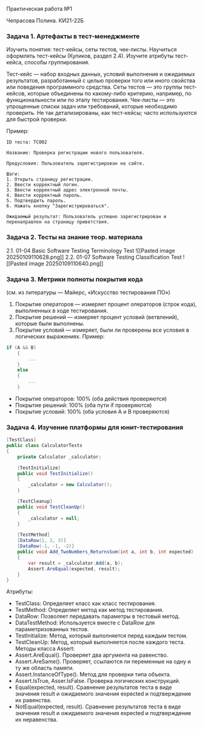 Практическая работа №1

Чепрасова Полина. КИ21-22Б
### Задача 1. Артефакты в тест-менеджменте
Изучить понятия: тест-кейсы, сеты тестов, чек-листы.
Научиться оформлять тест-кейсы (Куликов, раздел 2.4).
Изучите атрибуты тест-кейса, способы группирования.

Тест-кейс — набор входных данных, условий выполнения и ожидаемых результатов, разработанный с целью проверки того или иного свойства или поведения программного средства.
Сеты тестов — это группы тест-кейсов, которые объединены по какому-либо критерию, например, по функциональности или по этапу тестирования.
Чек-листы — это упрощенные списки задач или требований, которые необходимо проверить. Не так детализированы, как тест-кейсы; часто используются для быстрой проверки.

Пример:
```
ID теста: TC002

Название: Проверка регистрации нового пользователя.

Предусловия: Пользователь зарегистрирован на сайте.

Шаги:
1. Открыть страницу регистрации.
2. Ввести корректный логин.
3. Ввести корректный адрес электронной почты.
4. Ввести корректный пароль.
5. Подтвердить пароль.
6. Нажать кнопку "Зарегистрироваться".

Ожидаемый результат: Пользователь успешно зарегистрирован и перенаправлен на страницу приветствия.
```

### Задача 2. Тесты на знание теор. материала
2.1. 01-04 Basic Software Testing Terminology Test
![[Pasted image 20250109110628.png]]
2.2. 01-07 Software Testing Classification Test
![[Pasted image 20250109110640.png]]
### Задача 3. Метрики полноты покрытия кода
(см. из литературы — Майерс, «Искусство тестирования ПО»)

1. Покрытие операторов — измеряет процент операторов (строк кода), выполненных в ходе тестирования. 
2. Покрытие решений — измеряет процент условий (ветвлений), которые были выполнены. 
3. Покрытие условий — измеряет, были ли проверены все условия в логических выражениях. 
Пример:
```c#
if (A && B)
    {
        ...
    }
    else
    {
        ...
    }
```

- Покрытие операторов: 100% (оба действия проверяются)
- Покрытие решений: 100% (оба пути if проверяются)
- Покрытие условий: 100% (оба условия A и B проверяются)
### Задача 4. Изучение платформы для юнит-тестирования

```c#
[TestClass]
public class CalculatorTests
{
    private Calculator _calculator;

    [TestInitialize]
    public void TestInitialize()
    {
        _calculator = new Calculator();
    }

    [TestCleanup]
    public void TestCleanUp()
    {
        _calculator = null;
    }

    [TestMethod]
    [DataRow(1, 2, 3)]
    [DataRow(-1, -1, -2)]
    public void Add_TwoNumbers_ReturnsSum(int a, int b, int expected)
    {
        var result = _calculator.Add(a, b);
        Assert.AreEqual(expected, result);
    }
}
```

Атрибуты:
- TestClass: Определяет класс как класс тестирования.
- TestMethod: Определяет метод как метод тестирования.
- DataRow: Позволяет передавать параметры в тестовый метод.
- DataTestMethod: Используется вместе с DataRow для параметризованных тестов.
- TestInitialize: Метод, который выполняется перед каждым тестом.
- TestCleanUp: Метод, который выполняется после каждого теста.
Методы класса Assert:
- Assert.AreEqual(). Проверяет два аргумента на равенство.
- Assert.AreSame(). Проверяет, ссылаются ли переменные на одну и ту же область памяти. 
- Assert.InstanceOfType(). Метод для проверки типа объекта. 
- Assert.IsTrue, Asser.IsFalse. Проверка логических конструкций. 
- Equal(expected, result). Сравнение результатов теста в виде значения result и ожидаемого значения expected и подтверждение их равенства. 
- NotEqual(expected, result). Сравнение результатов теста в виде значения result и ожидаемого значения expected и подтверждение их неравенства. 
